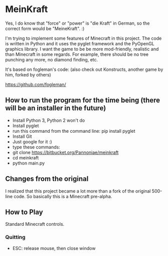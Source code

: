 # MeinKraft


Yes, I do know that "force" or "power" is "die Kraft" in German, so the correct form would be "MeineKraft". :) 

I'm trying to implement some features of Minecraft in this project. The code is written in Python and it uses the pyglet framework and the PyOpenGL graphics library. I want the game to be be more mod-friendly, realistic and  than Minecraft in some regards. For example, there should be no tree punching any more, no diamond finding, etc.

It's based on fogleman's code: (also check out Konstructs, another game by him, forked by others)

https://github.com/fogleman/

## How to run the program for the time being (there will be an installer in the future)

* Install Python 3, Python 2 won't do 
* Install pyglet
*    run this command from the command line: pip install pyglet
* Install Git
*  Just google for it :)
* type these commands:
*    git clone https://bitbucket.org/Pannoniae/meinkraft
*    cd meinkraft
*    python main.py

## Changes from the original

I realized that this project became a lot more than a fork of the original 500-line code. So basically this is a Minecraft pre-alpha.


## How to Play

Standard Minecraft controls.

### Quitting

- ESC: release mouse, then close window